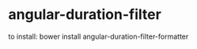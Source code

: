 angular-duration-filter
=======================
to install:
bower install angular-duration-filter-formatter

